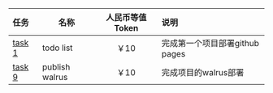| 任务                                          | 名称             | 人民币等值Token | 说明                    |
|:--------------------------------------------|----------------|:----------:|:----------------------|
| [task 1](01_hello_react.md)                 | todo list      |    ￥10     | 完成第一个项目部署github pages |
| [task 9](09_publish_walrus.md)              | publish walrus |    ￥10     | 完成项目的walrus部署         |